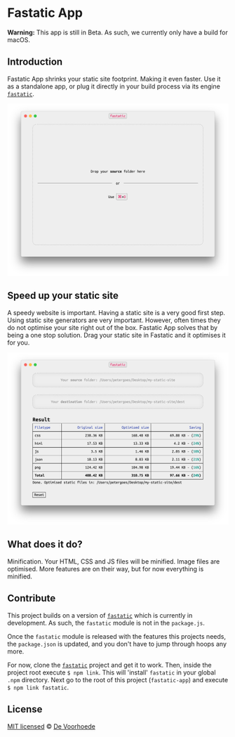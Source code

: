 # Fastatic App

**Warning:** This app is still in Beta. As such, we currently only have a build 
for macOS.

## Introduction
Fastatic App shrinks your static site footprint. Making it even faster. Use it 
as a standalone app, or plug it directly in your build process via its engine
[`fastatic`](https://github.com/voorhoede/fastatic).

![Fastatic App](screenshot-start.png)

## Speed up your static site

A speedy website is important. Having a static site is a very good first step.
Using static site generators are very important. However, often times they do 
not optimise your site right out of the box. Fastatic App solves that by being a 
one stop solution. Drag your static site in Fastatic and it optimises it for 
you.

![Fastatic App output](screenshot-end.png)

## What does it do?

Minification. Your HTML, CSS and JS files will be minified. Image files are 
optimised. More features are on their way, but for now everything is minified.

## Contribute

This project builds on a version of 
[`fastatic`](https://github.com/voorhoede/fastatic) which is currently in 
development. As such, the `fastatic` module is not in the `package.js`. 

Once the `fastatic` module is released with the features this projects needs, 
the `package.json` is updated, and you don't have to jump through hoops any 
more.

For now, clone the [`fastatic`](https://github.com/voorhoede/fastatic) project 
and get it to work. Then, inside the project root execute `$ npm link`. This 
will 'install' `fastatic` in your global `.npm` directory. Next go to the root 
of this project (`fastatic-app`) and execute `$ npm link fastatic`.

## License

[MIT licensed](LICENSE) © [De Voorhoede](https://www.voorhoede.nl/)
